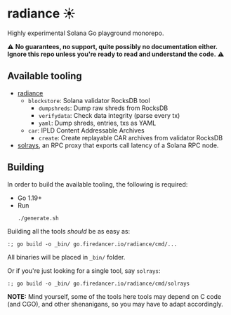 # radiance ☀️

Highly experimental Solana Go playground monorepo.

⚠️ **No guarantees, no support, quite possibly no documentation either.
Ignore this repo unless you're ready to read and understand the code.** ⚠️

## Available tooling

- [radiance](cmd/radiance)
  - `blockstore`: Solana validator RocksDB tool
    - `dumpshreds`: Dump raw shreds from RocksDB
    - `verifydata`: Check data integrity (parse every tx)
    - `yaml`: Dump shreds, entries, txs as YAML
  - `car`: IPLD Content Addressable Archives
    - `create`: Create replayable CAR archives from validator RocksDB
- [solrays](cmd/solrays), an RPC proxy that exports call latency of a Solana RPC node.

## Building

In order to build the available tooling, the following is required:
- Go 1.19+
- Run
  ```
  ./generate.sh
  ```

Building all the tools _should_ be as easy as:
```
:; go build -o _bin/ go.firedancer.io/radiance/cmd/...
```

All binaries will be placed in `_bin/` folder.

Or if you're just looking for a single tool, say `solrays`:
```
:; go build -o _bin/ go.firedancer.io/radiance/cmd/solrays
```

**NOTE:** Mind yourself, some of the tools here tools may depend on C code (and CGO), and other shenanigans,
so you may have to adapt accordingly.
